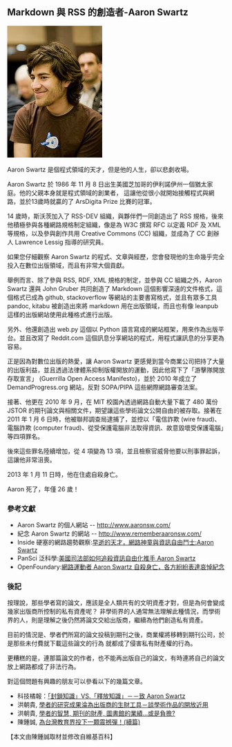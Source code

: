 ## Markdown 與 RSS 的創造者-Aaron Swartz

![圖、Aaron Swartz 2008 年 12 月 13 日在 Creative Commons event 的照片](220px-Aaron_Swartz_profile.jpg)

Aaron Swartz 是個程式領域的天才，但是他的人生，卻以悲劇收場。

Aaron Swartz 於 1986 年 11 月 8 日出生美國芝加哥的伊利諾伊州一個猶太家庭。他的父親本身就是程式領域的創業者，
這讓他從很小就開始接觸程式與網路，並於13歲時就贏的了 ArsDigita Prize 比賽的冠軍。

14 歲時，斯沃茨加入了 RSS-DEV 組織，與夥伴們一同創造出了 RSS 規格，後來他積極參與各種網路規格制定組織，像是為 W3C 撰寫 RFC 以定義 RDF 及 XML 等規格，以及參與創作共用 Creative Commons (CC) 組織，並成為了 CC 創辦人  Lawrence Lessig 指導的研究員。

如果您仔細觀察 Aaron Swartz 的程式、文章與經歷，您會發現他的生命幾乎完全投入在數位出版領域，而且有非常大個貢獻。

舉例而言、除了參與 RSS, RDF, XML 規格的制定，並參與 CC 組織之外，Aaron Swartz 還與 John Gruber 共同創造了 Markdown 這個影響深遠的文件格式，這個格式已成為 github, stackoverflow 等網站的主要書寫格式，並且有眾多工具 pandoc, kitabu 被創造出來將 markdown 用在出版領域，而且也有像 leanpub 這樣的出版網站使用此種格式進行出版。

另外、他還創造出 web.py 這個以 Python 語言寫成的網站框架，用來作為出版平台。並且改寫了 Reddit.com 
這個訊息分享網站的程式，用程式讓訊息的分享更為容易。

正是因為對數位出版的熱愛，讓 Aaron Swartz 更感覺到當今商業公司把持了大量的出版利益，並且透過法律體系抑制版權開放的運動，因此他寫下了「游擊隊開放存取宣言」 (Guerrilla Open Access Manifesto)，並於 2010 年成立了 DemandProgress.org 網站，反對 SOPA/PIPA 這些網際網路審查法案。

接著、他更在 2010 年 9 月，在 MIT 校園內透過網路自動大量下載了 480 萬份 JSTOR 的期刊論文與相關文件，期望讓這些學術論文公開自由的被存取。接著在 2011 年 1 月 6 日時，他被聯邦調查局逮捕了，並控以「電信詐欺 (wire fraud)、電腦詐欺 (computer fraud)、從受保護電腦非法取得資訊、故意毀壞受保護電腦」等四項罪名。

後來這些罪名陸續增加，從 4 項變為 13 項，並且檢察官威脅他要以刑事罪起訴，這讓他非常沮喪。

2013 年 1 月 11 日時，他在住處自殺身亡。

Aaron 死了，年僅 26 歲！

### 參考文獻
* Aaron Swartz 的個人網站 -- <http://www.aaronsw.com/>
* 紀念 Aaron Swartz 的網站 -- <http://www.rememberaaronsw.com/>
* Inside 硬塞的網路趨勢觀察:[早逝的天才，網路神童與資訊自由鬥士:Aaron Swartz](http://www.inside.com.tw/2013/01/15/aaron-swartz)
* PanSci 泛科學:[美國司法部如何追殺資訊自由化推手 Aaron Swartz](http://pansci.tw/archives/34839)
* OpenFoundary:[網路運動者 Aaron Swartz 自殺身亡，各方紛紛表達哀悼紀念](http://www.openfoundry.org/tw/foss-news/8903--aaron-swartz-)

### 後記

按理說，那些學者寫的論文，應該是全人類共有的文明資產才對，但是為何會變成幾家出版商所控制的私有資產呢？
非學術界的人通常無法理解此種情況，而學術界的人，則是理解之後仍然將論文交給出版商，繼續為他們創造私有資產。

目前的情況是、學者們所寫的論文投稿到期刊之後，商業權將移轉到期刊公司，於是那些未付費就下載這些論文的行為
就都成了侵害私有財產權的行為。

更糟糕的是，連那篇論文的作者，也不能再出版自己的論文，有時連將自己的論文放上網路都成了非法行為。

對這個問題有興趣的朋友可以參看以下的幾篇文章。

* 科技橘報：[「封鎖知識」VS.「釋放知識」－－致 Aaron Swartz](http://techorange.com/2013/01/14/to-aaron-swartz-block-or-release-knowledge/)
* 洪朝貴, [學者的研究成果淪為出版商的生財工具－談學術作品的開放近用](http://www.openfoundry.org/tw/foss-forum/8416-researchers-results-become-publishers-property-the-open-access-of-academic)
* 洪朝貴, [學者的智慧, 期刊的財產, 圖書館的業績...或是負擔?](http://ckhung0.blogspot.tw/2011/07/scissci.html)
* 陳鍾誠, [為台灣教育界投下一顆震撼彈！(續篇)](http://ccckmit.wikidot.com/po:bomb2)


【本文由陳鍾誠取材並修改自維基百科】
